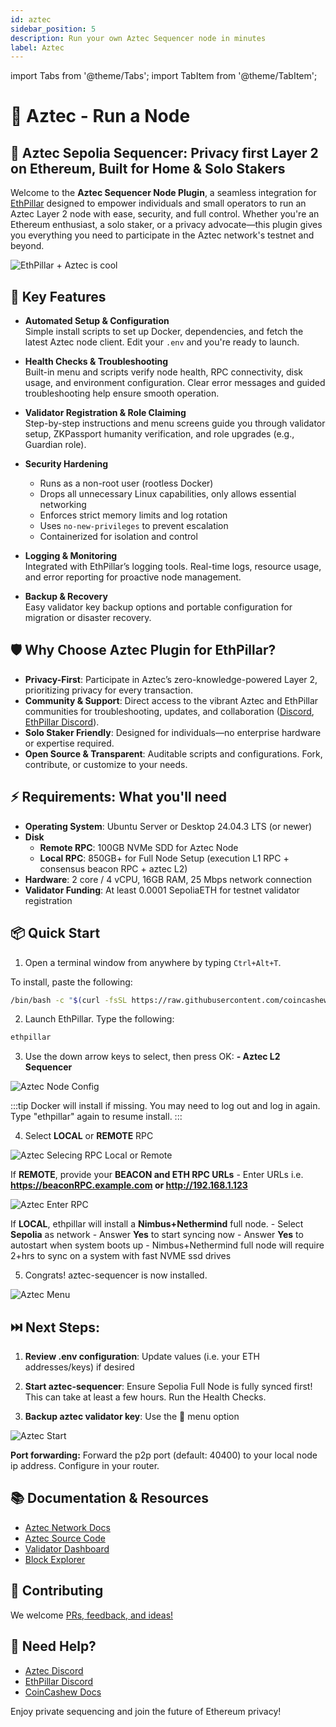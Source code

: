 ```yaml
---
id: aztec
sidebar_position: 5
description: Run your own Aztec Sequencer node in minutes
label: Aztec
---
```


import Tabs from '@theme/Tabs';
import TabItem from '@theme/TabItem';

# 🥷 Aztec - Run a Node

## 🥷 Aztec Sepolia Sequencer: Privacy first Layer 2 on Ethereum, Built for Home & Solo Stakers

Welcome to the **Aztec Sequencer Node Plugin**, a seamless integration for [EthPillar](https://github.com/coincashew/EthPillar) designed to empower individuals and small operators to run an Aztec Layer 2 node with ease, security, and full control. Whether you're an Ethereum enthusiast, a solo staker, or a privacy advocate—this plugin gives you everything you need to participate in the Aztec network's testnet and beyond.

<img src="/img/epaz.jpg" alt="EthPillar + Aztec is cool"/>

## 🚀 Key Features

- **Automated Setup & Configuration**  
  Simple install scripts to set up Docker, dependencies, and fetch the latest Aztec node client. Edit your `.env` and you're ready to launch.

- **Health Checks & Troubleshooting**  
  Built-in menu and scripts verify node health, RPC connectivity, disk usage, and environment configuration. Clear error messages and guided troubleshooting help ensure smooth operation.

- **Validator Registration & Role Claiming**  
  Step-by-step instructions and menu screens guide you through validator setup, ZKPassport humanity verification, and role upgrades (e.g., Guardian role).

- **Security Hardening**  
  - Runs as a non-root user (rootless Docker)  
  - Drops all unnecessary Linux capabilities, only allows essential networking  
  - Enforces strict memory limits and log rotation  
  - Uses `no-new-privileges` to prevent escalation  
  - Containerized for isolation and control

- **Logging & Monitoring**  
  Integrated with EthPillar’s logging tools. Real-time logs, resource usage, and error reporting for proactive node management.

- **Backup & Recovery**  
  Easy validator key backup options and portable configuration for migration or disaster recovery.

## 🛡️ Why Choose Aztec Plugin for EthPillar?

- **Privacy-First**: Participate in Aztec’s zero-knowledge-powered Layer 2, prioritizing privacy for every transaction.
- **Community & Support**: Direct access to the vibrant Aztec and EthPillar communities for troubleshooting, updates, and collaboration ([Discord](https://discord.gg/aztec), [EthPillar Discord](https://discord.gg/WS8E3PMzrb)).
- **Solo Staker Friendly**: Designed for individuals—no enterprise hardware or expertise required.
- **Open Source & Transparent**: Auditable scripts and configurations. Fork, contribute, or customize to your needs.

## ⚡ Requirements: What you'll need
- **Operating System**: Ubuntu Server or Desktop 24.04.3 LTS (or newer)
- **Disk**
   - **Remote RPC**: 100GB NVMe SDD for Aztec Node
   - **Local RPC**: 850GB+ for Full Node Setup (execution L1 RPC + consensus beacon RPC + aztec L2)
- **Hardware**: 2 core / 4 vCPU, 16GB RAM, 25 Mbps network connection
- **Validator Funding**: At least 0.0001 SepoliaETH for testnet validator registration

## 📦 Quick Start

1. Open a terminal window from anywhere by typing `Ctrl+Alt+T`.

To install, paste the following:

```sh
/bin/bash -c "$(curl -fsSL https://raw.githubusercontent.com/coincashew/EthPillar/main/install.sh)"
```

2. Launch EthPillar. Type the following:
```sh
ethpillar
```

3. Use the down arrow keys to select, then press OK: 
**- Aztec L2 Sequencer**

<img src="/img/az-config.png" alt="Aztec Node Config"/>

:::tip
Docker will install if missing. You may need to log out and log in again. Type "ethpillar" again to resume install.
:::

4. Select **LOCAL** or **REMOTE** RPC

<img src="/img/az-rpcselect.png" alt="Aztec Selecing RPC Local or Remote"/>

If **REMOTE**, provide your **BEACON and ETH RPC URLs**
	- Enter URLs i.e. **https://beaconRPC.example.com or http://192.168.1.123**

<img src="/img/az-rpc.png" alt="Aztec Enter RPC"/>

If **LOCAL**, ethpillar will install a **Nimbus+Nethermind** full node.
	- Select **Sepolia** as network
	- Answer **Yes** to start syncing now
	- Answer **Yes** to autostart when system boots up
	- Nimbus+Nethermind full node will require 2+hrs to sync on a system with fast NVME ssd drives

5. Congrats! aztec-sequencer is now installed.

<img src="/img/az-menu.png" alt="Aztec Menu"/>

## ⏭️ Next Steps:

1. **Review .env configuration**: Update values (i.e. your ETH addresses/keys) if desired

2. **Start aztec-sequencer**: Ensure Sepolia Full Node is fully synced first! This can take at least a few hours. Run the Health Checks.

3. **Backup aztec validator key**: Use the 🔐 menu option

<img src="/img/az-start.png" alt="Aztec Start"/>

**Port forwarding:** Forward the p2p port (default: 40400) to your local node ip address. Configure in your router.

## 📚 Documentation & Resources

- [Aztec Network Docs](https://aztec.network/network)
- [Aztec Source Code](https://github.com/AztecProtocol/aztec-packages)
- [Validator Dashboard](https://dashtec.xyz)
- [Block Explorer](https://aztecscan.xyz)

## 🤝 Contributing

We welcome [PRs, feedback, and ideas!](https://github.com/coincashew/EthPillar)

## 📧 Need Help?

- [Aztec Discord](https://discord.gg/aztec)
- [EthPillar Discord](https://discord.gg/WS8E3PMzrb)
- [CoinCashew Docs](https://docs.coincashew.com/ethpillar/aztec)

Enjoy private sequencing and join the future of Ethereum privacy!